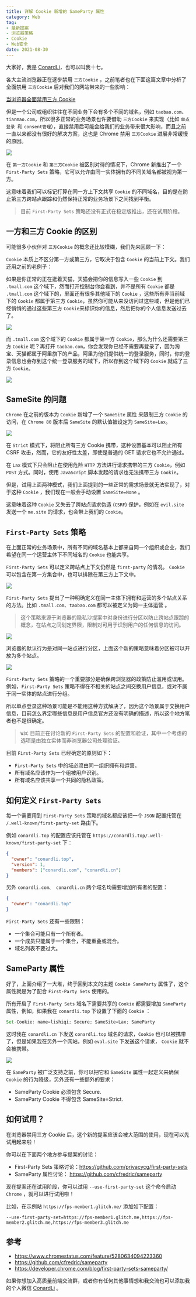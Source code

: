 ```yaml
---
title: 详解 Cookie 新增的 SameParty 属性
category: Web
tag:
- 最新提案
- 浏览器策略
- Cookie
- Web安全
date: 2021-08-30
---
```


大家好，我是 [ConardLi](https://mp.weixin.qq.com/s?__biz=Mzk0MDMwMzQyOA==&mid=2247493407&idx=1&sn=41b8782a3bdc75b211206b06e1929a58&chksm=c2e11234f5969b22a0d7fd50ec32be9df13e2caeef186b30b5d653836b0725def8ccd58a56cf#rd)，也可以叫我十七。

各大主流浏览器正在逐步禁用 `三方Cookie` ，之前笔者也在下面这篇文章中分析了全面禁用 `三方Cookie` 后对我们的网站带来的一些影响：

[当浏览器全面禁用三方 Cookie](https://mp.weixin.qq.com/s?__biz=Mzg2NDAzMjE5NQ==&mid=2247485523&idx=1&sn=e7f3989448f5ff1e8905fc6596268e33&chksm=ce6eccfff91945e990e0b21e777f5a85f3f0699f7d51e45a1dd83d0bf36eaf926f7e90fbe3ff&token=379611469&lang=zh_CN#rd)

但是一个公司或组织往往在不同业务下会有多个不同的域名，例如 `taobao.com`、`tianmao.com`，所以很多正常的业务场景也许要借助 `三方Cookie`  来实现（比如 `单点登录 `和 `consent管理`），直接禁用后可能会给我们的业务带来很大影响，而且之前一直以来都没有很好的解决方案，这也是 Chrome 禁用 `三方Cookie` 进展非常缓慢的原因。

![](https://p3-juejin.byteimg.com/tos-cn-i-k3u1fbpfcp/f6824dcf843a494eaa60c833139eb9c9~tplv-k3u1fbpfcp-zoom-1.image)


在 `第一方Cookie` 和 `第三方Cookie` 被区别对待的情况下，Chrome 新推出了一个 `First-Party Sets` 策略，它可以允许由同一实体拥有的不同关域名都被视为第一方。

这意味着我们可以标记打算在同一方上下文共享 `Cookie` 的不同域名，目的是在防止第三方跨站点跟踪和仍然保持正常的业务场景下之间找到平衡。

> 目前 `First-Party Sets` 策略还没有正式在稳定版推出，还在试用阶段。

## 一方和三方 Cookie 的区别

可能很多小伙伴对 `三方Cookie` 的概念还比较模糊，我们先来回顾一下：

`Cookie` 本质上不区分第一方或第三方，它取决于包含 `Cookie` 的当前上下文。我们还用之前的老例子：

如果是你正常的正在逛着天猫，天猫会把你的信息写入一些 `Cookie` 到 `.tmall.com` 这个域下，然而打开控制台你会看到，并不是所有 `Cookie` 都是  `.tmall.com` 这个域下的，里面还有很多其他域下的  `Cookie` ，这些所有非当前域下的 `Cookie` 都属于第三方 `Cookie`，虽然你可能从来没访问过这些域，但是他们已经悄悄的通过这些第三方 `Cookie`来标识你的信息，然后把你的个人信息发送过去了。

![](https://p3-juejin.byteimg.com/tos-cn-i-k3u1fbpfcp/726dc8ecd8184ae187b4f96b44a61a72~tplv-k3u1fbpfcp-zoom-1.image)

而 `.tmall.com` 这个域下的 `Cookie` 都属于第一方 `Cookie`，那么为什么还需要第三方 `Cookie` 呢？再打开 `taobao.com`，你会发现你已经不需要再登录了，因为淘宝、天猫都属于阿里旗下的产品，阿里为他们提供统一的登录服务，同时，你的登录信息也会存到这个统一登录服务的域下，所以存到这个域下的 `Cookie` 就成了三方 `Cookie`。

![](https://p3-juejin.byteimg.com/tos-cn-i-k3u1fbpfcp/b01cfbe85796425284d64cb8dff64247~tplv-k3u1fbpfcp-zoom-1.image)

## SameSite 的问题

`Chrome` 在之前的版本为 `Cookie` 新增了一个 `SameSite` 属性 来限制三方 `Cookie` 的访问，在 `Chrome 80` 版本后 `SameSite` 的默认值被设定为 `SameSite=Lax`。

![](https://p3-juejin.byteimg.com/tos-cn-i-k3u1fbpfcp/0829257206d940d3b6869b27cea05437~tplv-k3u1fbpfcp-zoom-1.image)


在 `Strict` 模式下，将阻止所有三方 Cookie 携带，这种设置基本可以阻止所有 CSRF 攻击，然而，它的友好性太差，即使是普通的 GET 请求它也不允许通过。

在 `Lax` 模式下只会阻止在使用危险 `HTTP` 方法进行请求携带的三方 `Cookie`，例如 `POST` 方式。同时，使用 `JavaScript` 脚本发起的请求也无法携带三方 `Cookie`。


但是，试用上面两种模式，我们上面提到的一些正常的需求场景就无法实现了，对于这种 `Cookie` ，我们现在一般会手动设置 `SameSite=None` 。

这意味着这种 `Cookie` 又失去了跨站点请求伪造 (`CSRF`) 保护，例如在 `evil.site` 发送一个 `me.site` 的请求，也会带上我们的 `Cookie`。


## `First-Party Sets` 策略

在上面正常的业务场景中，所有不同的域名基本上都来自同一个组织或企业，我们希望在同一个运营主体下不同域名的 `Cookie` 也能共享。

`First-Party Sets` 可以定义跨站点上下文仍然是 `first-party` 的情况。 `Cookie` 可以包含在第一方集合中，也可以排除在第三方上下文中。

![](https://p3-juejin.byteimg.com/tos-cn-i-k3u1fbpfcp/cabf7293fd3e4d8c977dd09d0e6d67b2~tplv-k3u1fbpfcp-zoom-1.image)

`First-Party Sets` 提出了一种明确定义在同一主体下拥有和运营的多个站点关系的方法。比如  `.tmall.com`、`taobao.com` 都可以被定义为同一主体运营 。

> 这个策略来源于浏览器的隐私沙提案中对身份进行分区以防止跨站点跟踪的概念，在站点之间划定界限，限制对可用于识别用户的任何信息的访问。

![](https://p3-juejin.byteimg.com/tos-cn-i-k3u1fbpfcp/9bf47315e60345f7b1facb0a199042cd~tplv-k3u1fbpfcp-zoom-1.image)

浏览器的默认行为是对同一站点进行分区，上面这个新的策略意味着分区被可以开放为多个站点。

![](https://p3-juejin.byteimg.com/tos-cn-i-k3u1fbpfcp/3f578c87a40642f3a09e1b0f8cf6f82a~tplv-k3u1fbpfcp-zoom-1.image)

`First-Party Sets` 策略的一个重要部分是确保跨浏览器的政策防止滥用或误用。例如，`First-Party Sets` 策略不得在不相关的站点之间交换用户信息，或对不属于同一实体的站点进行分组。

所以单点登录这种场景可能是不能用这种方式解决了，因为这个场景属于交换用户信息，目前怎么界定哪些信息是用户信息官方还没有明确的描述，所以这个地方笔者也不是很确定。

> `W3C` 目前正在讨论新的 `First-Party Sets` 的配置和验证，其中一个考虑的选项是由独立实体而非浏览器公司处理验证。

目前 `First-Party Sets` 已经确定的原则如下：

- `First-Party Sets` 中的域必须由同一组织拥有和运营。
- 所有域名应该作为一个组被用户识别。
- 所有域名应该共享一个共同的隐私政策。

## 如何定义 `First-Party Sets` 

每一个需要用到  `First-Party Sets` 策略的域名都应该把一个 `JSON` 配置托管在 `/.well-known/first-party-set` 路由下。

例如 `conardli.top` 的配置应该托管在 `https://conardli.top/.well-known/first-party-set` 下：

```json
{
  "owner": "conardli.top",
  "version": 1,
  "members": ["conardli.com", "conardli.cn"]
}
```

另外 `conardli.com、 conardli.cn` 两个域名均需要增加所有者的配置：
```json
{
  "owner": "conardli.top"
}
```


`First-Party Sets` 还有一些限制：
 
- 一个集合可能只有一个所有者。
- 一个成员只能属于一个集合，不能重叠或混合。
- 域名列表不要过大。

## SameParty 属性

好了，上面介绍了一大堆，终于回到本文的主题 `Cookie SameParty` 属性了，这个属性就是为了配合 `First-Party Sets`  使用的。
 
所有开启了  `First-Party Sets` 域名下需要共享的 `Cookie` 都需要增加 `SameParty` 属性，例如，如果我在 `conardli.top` 下设置了下面的 `Cookie` ：

```js
Set-Cookie: name=lishiqi; Secure; SameSite=Lax; SameParty
```

这时我在 `conardli.cn` 下发送 `conardli.top` 域名的请求，`Cookie` 也可以被携带了，但是如果我在另外一个网站，例如 `eval.site` 下发送这个请求， `Cookie` 就不会被携带。

![](https://p3-juejin.byteimg.com/tos-cn-i-k3u1fbpfcp/bb2c7d9fa26d464fbcb069e026eba8b8~tplv-k3u1fbpfcp-zoom-1.image)


在 `SameParty` 被广泛支持之前，你可以把它和 `SameSite` 属性一起定义来确保 `Cookie` 的行为降级，另外还有一些额外的要求：

- SameParty Cookie 必须包含 Secure.
- SameParty Cookie 不得包含 SameSite=Strict.


## 如何试用？

在浏览器禁用三方 Cookie 后，这个新的提案应该会被大范围的使用，现在可以先试用起来啦！

你可以在下面两个地方参与提案的讨论：

- First-Party Sets 策略讨论：https://github.com/privacycg/first-party-sets
- SameParty 属性讨论： https://github.com/cfredric/sameparty

现在提案还在试用阶段，你可以试用 `--use-first-party-set` 这个命令启动 `Chrome` ，就可以进行试用啦！

比如，在示例站 `https://fps-member1.glitch.me/` 添加如下配置：

```JS
--use-first-party-set=https://fps-member1.glitch.me,https://fps-member2.glitch.me,https://fps-member3.glitch.me
```


## 参考 


- https://www.chromestatus.com/feature/5280634094223360
- https://github.com/cfredric/sameparty
- https://developer.chrome.com/blog/first-party-sets-sameparty/


如果你想加入高质量前端交流群，或者你有任何其他事情想和我交流也可以添加我的个人微信 [ConardLi](https://mp.weixin.qq.com/s?__biz=Mzk0MDMwMzQyOA==&mid=2247493407&idx=1&sn=41b8782a3bdc75b211206b06e1929a58&chksm=c2e11234f5969b22a0d7fd50ec32be9df13e2caeef186b30b5d653836b0725def8ccd58a56cf#rd) 。

